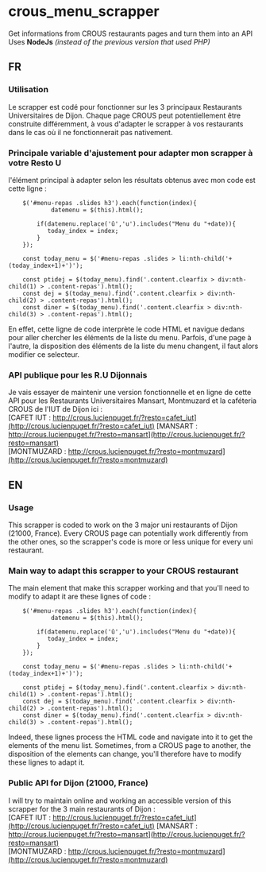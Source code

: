 # crous_menu_scrapper
Get informations from CROUS restaurants pages and turn them into an API<br/>
Uses **NodeJs** *(instead of the previous version that used PHP)*

## FR
### Utilisation
Le scrapper est codé pour fonctionner sur les 3 principaux Restaurants Universitaires de Dijon. Chaque page CROUS peut potentiellement être construite différemment, à vous d'adapter le scrapper à vos restaurants dans le cas où il ne fonctionnerait pas nativement.

### Principale variable d'ajustement pour adapter mon scrapper à votre Resto U
l'élément principal à adapter selon les résultats obtenus avec mon code est cette ligne :
```
    $('#menu-repas .slides h3').each(function(index){
            datemenu = $(this).html();

        if(datemenu.replace('û','u').includes("Menu du "+date)){
           today_index = index;
        }
    });

    const today_menu = $('#menu-repas .slides > li:nth-child('+(today_index+1)+')');

    const ptidej = $(today_menu).find('.content.clearfix > div:nth-child(1) > .content-repas').html();
    const dej = $(today_menu).find('.content.clearfix > div:nth-child(2) > .content-repas').html();
    const diner = $(today_menu).find('.content.clearfix > div:nth-child(3) > .content-repas').html();
```


En effet, cette ligne de code interprète le code HTML et navigue dedans pour aller chercher les éléments de la liste du menu. Parfois, d'une page à l'autre, la disposition des éléments de la liste du menu changent, il faut alors modifier ce selecteur.


### API publique pour les R.U Dijonnais
Je vais essayer de maintenir une version fonctionnelle et en ligne de cette API pour les Restaurants Universitaires Mansart, Montmuzard et la caféteria CROUS de l'IUT de Dijon ici :<br/>
[CAFET IUT : http://crous.lucienpuget.fr/?resto=cafet_iut](http://crous.lucienpuget.fr/?resto=cafet_iut)
[MANSART : http://crous.lucienpuget.fr/?resto=mansart](http://crous.lucienpuget.fr/?resto=mansart)<br/>
[MONTMUZARD : http://crous.lucienpuget.fr/?resto=montmuzard](http://crous.lucienpuget.fr/?resto=montmuzard)<br/>

## EN
### Usage
This scrapper is coded to work on the 3 major uni restaurants of Dijon (21000, France). Every CROUS page can potentially work differently from the other ones, so the scrapper's code is more or less unique for every uni restaurant. 


### Main way to adapt this scrapper to your CROUS restaurant
The main element that make this scrapper working and that you'll need to modify to adapt it are these lignes of code :
```
    $('#menu-repas .slides h3').each(function(index){
            datemenu = $(this).html();

        if(datemenu.replace('û','u').includes("Menu du "+date)){
           today_index = index;
        }
    });

    const today_menu = $('#menu-repas .slides > li:nth-child('+(today_index+1)+')');

    const ptidej = $(today_menu).find('.content.clearfix > div:nth-child(1) > .content-repas').html();
    const dej = $(today_menu).find('.content.clearfix > div:nth-child(2) > .content-repas').html();
    const diner = $(today_menu).find('.content.clearfix > div:nth-child(3) > .content-repas').html();
```

Indeed, these lignes process the HTML code and navigate into it to get the elements of the menu list. Sometimes, from a CROUS page to another, the disposition of the elements can change, you'll therefore have to modify these lignes to adapt it.

### Public API for Dijon (21000, France)
I will try to maintain online and working an accessible version of this scrapper for the 3 main restaurants of Dijon :<br/>
[CAFET IUT : http://crous.lucienpuget.fr/?resto=cafet_iut](http://crous.lucienpuget.fr/?resto=cafet_iut)
[MANSART : http://crous.lucienpuget.fr/?resto=mansart](http://crous.lucienpuget.fr/?resto=mansart)<br/>
[MONTMUZARD : http://crous.lucienpuget.fr/?resto=montmuzard](http://crous.lucienpuget.fr/?resto=montmuzard)<br/>